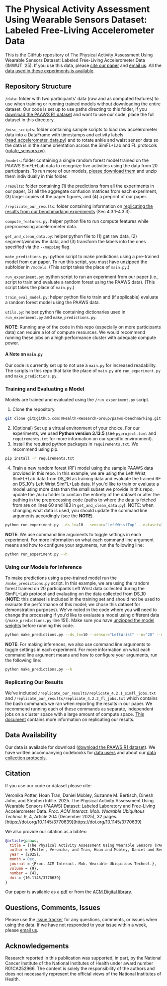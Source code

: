 # The Physical Activity Assessment Using Wearable Sensors Dataset: Labeled Free-Living Accelerometer Data

This is the GitHub repository of The Physical Activity Assessment Using Wearable Sensors Dataset: Labeled Free-Living Accelerometer Data (IMWUT '25). If you use this data, please [cite our paper](#citation) and [email us](mailto:potter.v@northeastern.edu). All the [data used in these experiments is available](#data-availability).

## Repository Structure

`/data`: folder with two participants' data (raw and as computed features) to use when training or running trained models without downloading the entire dataset. Our code is set up to use paths directing to this folder, if you [download the PAAWS R1 dataset](https://hdl.handle.net/2047/D20806901) and want to use our code, place the full dataset in this directory.

`/misc_scripts`: folder containing sample scripts to load raw accelerometer data into a DataFrame with timestamps and activity labels ([read_accelerometer_data.py](https://github.com/mHealth-Research-Group/paaws-benchmarking/blob/main/misc_scripts/read_accelerometer_data.py)) and to rotate ankle and waist sensor data so the data is in the same orientation across the SimFL+Lab and FL protocols ([rotate_sensors.py](https://github.com/mHealth-Research-Group/paaws-benchmarking/blob/main/misc_scripts/rotate_sensors.py)).

`/models`: folder containing a single random forest model trained on the PAAWS SimFL+Lab data to recognize five activities using the data from 20 participants. To run more of our models, [please download them](https://drive.google.com/drive/folders/12Xr5isM4o_63GQXUstmpLAYKuu1uvIc9?usp=sharing) and unzip them individually in this folder.

`/results`: folder containing (1) the predictions from all the experiments in our paper, (2) all the aggregate confusion matrices from each experiment, (3) larger copies of the paper figures, and (4) a preprint of our paper.

`/replicate_our_results`: folder containing information on [replicating the results from our benchmarking experiments](#replicating-our-results) (Sec 4.3.1-4.3.3).

`compute_features.py`: helper python file to run compute features while preprocessing accelerometer data.

`get_and_clean_data.py`: helper python file to (1) get raw data, (2) segment/window the data, and (3) transform the labels into the ones specified via the `--mapping` flag.

`make_predictions.py`: python script to make predictions using a pre-trained model from our paper. To run this script, you must have unzipped the subfolder in `/models`. (This script takes the place of `main.py`.)

`run_experiment.py`: python script to run an experiment from our paper (i.e., script to train and evaluate a random forest using the PAAWS data). (This script takes the place of `main.py`.)

`train_eval_model.py`: helper python file to train and (if applicable) evaluate a random forest model using the PAAWS data.

`utils.py`: helper python file containing dictionaries used in `run_experiment.py` and `make_predictions.py`.

**NOTE**: Running any of the code in this repo (especially on more participants data) can require a lot of compute resources. We would recommend running these jobs on a high performance cluster with adequate compute power.

#### A Note on `main.py`

Our code is currently set up to not use a `main.py` for increased readability. The scripts in this repo that take the place of `main.py` are `run_experiment.py` and `make_predictions.py`.

### Training and Evaluating a Model
Models are trained and evaluated using the `/run_experiment.py` script.
1. Clone the repository.
```bash
git clone git@github.com:mHealth-Research-Group/paaws-benchmarking.git
```
2. (Optional) Set up a virtual environment of your choice. For our experiments, we used **Python version 3.13.5** (see `pyproject.toml` and `requirements.txt` for more information on our specific environment).
3. Install the required python packages in `requirements.txt`. We recommend using pip.
```bash
pip install -r requirements.txt
```
4.  Train a new random forest (RF) model using the sample PAAWS data provided in this repo. In this example, we are using the Left Wrist, SimFL+Lab data from DS_36 as training data and evaluate the trained RF on DS_10's Left Wrist SimFL+Lab data. If you'd like to train or evaluate a model using more data than the small subset we provide in this repo, update the `/data` folder to contain the entirety of the dataset or alter the pathing in the preprocessing code (paths to where the data is fetched from are on lines 60 and 183 in `get_and_clean_data.py`). NOTE: when changing what data is used, you should update the command line arguments accordingly (see the **NOTE**).
```bash
python run_experiment.py --ds_lo=10 --sensor="LeftWristTop" --dataset="2" --lab --out_file="temp_results"
```

**NOTE**: We use command line arguments to toggle settings in each experiment. For more information on what each command line argument means and how to configure your arguments, run the following line:
```bash
python run_experiment.py --h
```

### Using our Models for Inference

To make predictions using a pre-trained model run the `/make_predictions.py` script. In this example, we are using the random forest trained on 20 participants Left Wrist data collected during the SimFL+Lab protocol and evaluating on the data collected from DS_10 (**NOTE**: this dataset is included in the training set and should not be used to evaluate the performance of this model; we chose this dataset for demonstration purposes). We've noted in the code where you will need to change the processing if you'd like to evaluate a model using different data (`/make_predictions.py` line 151). Make sure you have [unzipped the model weights](https://github.com/mHealth-Research-Group/paaws-benchmarking/blob/main/models/README.md#using-the-example-model) before running this code.
```bash
python make_predictions.py --ds_lo=10 --sensor="LeftWrist" --n="20" --mapping="lab_fl_5" --out_file="temp_results" --lab
```

**NOTE**: For making inferences, we also use command line arguments to toggle settings in each experiment. For more information on what each command line argument means and how to configure your arguments, run the following line:
```bash
python make_predictions.py --h
```

### Replicating Our Results
We've included `/replicate_our_results/replicate_4.2.1_simfl_jobs.txt` and `/replicate_our_results/replicate_4.2.2_fl_jobs.txt` which contains the bash commands we ran when reporting the results in our paper. We recommend running each of these commands as separate, independent jobs on a cluster space with a large amount of compute space. [This document](https://github.com/mHealth-Research-Group/paaws-benchmarking/blob/main/replicate_our_results/replicate_our_results.md) contains more information on replicating our results.

## Data Availability
Our data is available for download ([download the PAAWS R1 dataset](https://hdl.handle.net/2047/D20806901)). We have written accompanying codebooks for [data users](https://docs.google.com/document/d/1NBHiTc89rqZIpqk-gRAcRLGijC48WoBa/edit?usp=sharing&ouid=108613616105994133659&rtpof=true&sd=true) and about our [data collection protocols](https://docs.google.com/document/d/1kgi7MNqh516IOvbND5aj7rMhJ-_FHNIzrDQDF_l2Spc/edit?usp=sharing).

## Citation
If you use our code or dataset please cite:

Veronika Potter, Hoan Tran, Daniel Mobley, Suzanne M. Bertisch, Dinesh John, and Stephen Intille. 2025. The Physical Activity
Assessment Using Wearable Sensors (PAAWS) Dataset: Labeled Laboratory and Free-Living Accelerometer Data. *Proc. ACM
Interact. Mob. Wearable Ubiquitous Technol.* 9, 4, Article 204 (December 2025), 32 pages. [https://doi.org/10.1145/3770639](https://doi.org/10.1145/3770639)

We also provide our citation as a bibtex:
```bibtex
@article{paaws,
  title = {The Physical Activity Assessment Using Wearable Sensors (PAAWS) Dataset: Labeled Laboratory and Free-Living Accelerometer Data},
  author = {Potter, Veronika, and Tran, Hoan and Mobley, Daniel and Bertisch, Suzanne M. and John, Dinesh and Intille, Stephen},
  year = {2025},
  month = Dec,
  journal = {Proc. ACM Interact. Mob. Wearable Ubiquitous Technol.},
  volume = {9},
  number = {4},
  doi = {10.1145/3770639}
}
```

Our paper is available as a [pdf](https://github.com/mHealth-Research-Group/paaws-benchmarking/blob/main/results/paper.pdf) or from the [ACM Digital library](https://doi.org/10.1145/3770639).

## Questions, Comments, Issues

Please use the [issue tracker](https://github.com/mHealth-Research-Group/paaws-benchmarking/issues) for any questions, comments, or issues when using the data.
If we have not responded to your issue within a week, please [email us](mailto:potter.v@northeastern.edu).

## Acknowledgements

Research reported in this publication was supported, in part, by the National Cancer Institute of the National Institutes of Health under award number R01CA252966. The content is solely the responsibility of the authors and does not necessarily represent the official views of the National Institutes of Health.